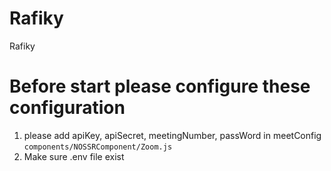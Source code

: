 # Rafiky
Rafiky


# Before start please configure these configuration

1) please add apiKey, apiSecret, meetingNumber, passWord in meetConfig `components/NOSSRComponent/Zoom.js`
2) Make sure .env file exist 